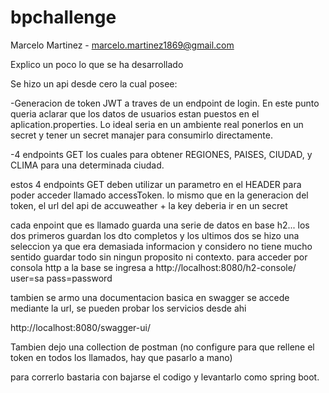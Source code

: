 # bpchallenge
Marcelo Martinez - marcelo.martinez1869@gmail.com

Explico un poco lo que se ha desarrollado

Se hizo un api desde cero la cual posee:

-Generacion de token JWT a traves de un endpoint de login.
En este punto queria aclarar que los datos de usuarios estan puestos en el aplication.properties.
Lo ideal seria en un ambiente real ponerlos en un secret y tener un secret manajer para consumirlo directamente.


-4 endpoints GET los cuales para obtener REGIONES, PAISES, CIUDAD, y CLIMA para una determinada ciudad.

estos 4 endpoints GET deben utilizar un parametro en el HEADER para poder acceder llamado accessToken.
lo mismo que en la generacion del token, el url del api de accuweather + la key deberia ir en un secret

cada enpoint que es llamado guarda una serie de datos en base h2... los dos primeros guardan los dto completos y los ultimos dos se hizo una seleccion ya que era demasiada informacion y considero no tiene mucho sentido guardar todo sin ningun proposito ni contexto.
para acceder por consola http a la base se ingresa a
http://localhost:8080/h2-console/
user=sa
pass=password


tambien se armo una documentacion basica en swagger se accede mediante la url, se pueden probar los servicios desde ahi

http://localhost:8080/swagger-ui/

Tambien dejo una collection de postman (no configure para que rellene el token en todos los llamados, hay que pasarlo a mano)

para correrlo bastaria con bajarse el codigo y levantarlo como spring boot.
